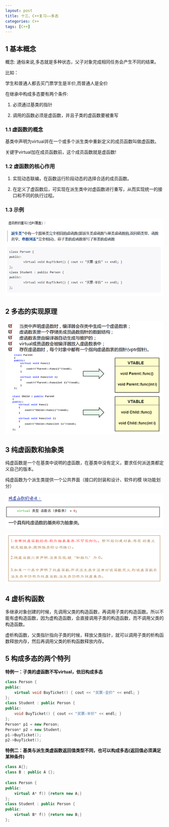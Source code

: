 ```yaml
---
layout: post
title: 十三、C++复习——多态
categories: C++
tags: [C++]
---
```


## 1 基本概念

概念: 通俗来说,多态就是多种状态，父子对象完成相同任务会产生不同的结果。

比如：

学生和普通人都去买门票学生是半价,而普通人是全价

在继承中构成多态要有两个条件:

1. 必须通过基类的指针

2. 调用的函数必须是虚函数，并且子类的虚函数要被重写

### 1.1 虚函数的概念

基类中声明为virtual并在一个或多个派生类中重新定义的成员函数叫做虚函数。

关键字virtual加在成员函数前，这个成员函数就是虚函数!

### 1.2 虚函数的核心作用

1. 实现动态联编，在函数运行阶段动态的选择合适的成员函数。

2. 在定义了虚函数后，可实现在派生类中对虚函数进行重写，从而实现统一的接口和不同的执行过程。

### 1.3 示例

![alt text](/assets/CPlusPlus/13_polymorphic/image/image.png)


## 2 多态的实现原理

![alt text](/assets/CPlusPlus/13_polymorphic/image/image-1.png)

## 3 纯虚函数和抽象类

纯虚函数是一个在基类中说明的虚函数，在基类中没有定义，要求任何派送类都定义自己的版本。

纯虚函数为个派生类提供一个公共界面（接口的封装和设计、软件的模
块功能划分）

![alt text](/assets/CPlusPlus/13_polymorphic/image/image-2.png)

![alt text](/assets/CPlusPlus/13_polymorphic/image/image-3.png)

## 4 虚析构函数

多继承对象创建的时候，先调用父类的构造函数，再调用子类的构造函数。所以不能有虚构造函数，因为虚构造函数，会直接调用子类的构造函数，而不调用父类的构造函数。

虚析构函数，父类指针指向子类的时候，释放父类指针，就可以调用子类的析构函数释放内存，然后再调用父类的析构函数释放内存。

## 5 构成多态的两个特列

**特例一：子类的虚函数不写virtual，依旧构成多态**

```c++
class Person {
public:
 	virtual void BuyTicket() { cout << "买票-全价" << endl; }
};
class Student : public Person {
public:
 	void BuyTicket() { cout << "买票-半价" << endl; }
};
Person* p1 = new Person;
Person* p2 = new Student;
p1->BuyTicket();
p2->BuyTicket();
```

**特例二：基类与派生类虚函数返回值类型不同，也可以构成多态(返回值必须满足某种条件)**

```c++
class A{};
class B : public A {};

class Person {
public:
 	virtual A* f() {return new A;}
};
class Student : public Person {
public:
 	virtual B* f() {return new B;}
};
```

